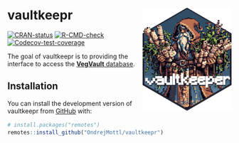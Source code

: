 

<!-- README.md is generated from README.qmd. Please edit that file -->

# vaultkeepr <img src="man/figures/vaultkeeper_logo.png" align="right" width="200" />

<!-- badges: start -->

[![CRAN-status](https://www.r-pkg.org/badges/version/vaultkeepr.png)](https://CRAN.R-project.org/package=vaultkeepr)
[![R-CMD-check](https://github.com/OndrejMottl/vaultkeepr/actions/workflows/R-CMD-check.yaml/badge.svg)](https://github.com/OndrejMottl/vaultkeepr/actions/workflows/R-CMD-check.yaml)
[![Codecov-test-coverage](https://codecov.io/gh/OndrejMottl/vaultkeepr/branch/main/graph/badge.svg)](https://app.codecov.io/gh/OndrejMottl/vaultkeepr?branch=main)
<!-- badges: end -->

The goal of vaultkeepr is to providing the interface to access the
[**VegVault** database](https://ondrejmottl.github.io/VegVault/).

## Installation

You can install the development version of vaultkeepr from
[GitHub](https://github.com/) with:

``` r
# install.packages("remotes")
remotes::install_github("OndrejMottl/vaultkeepr")
```
